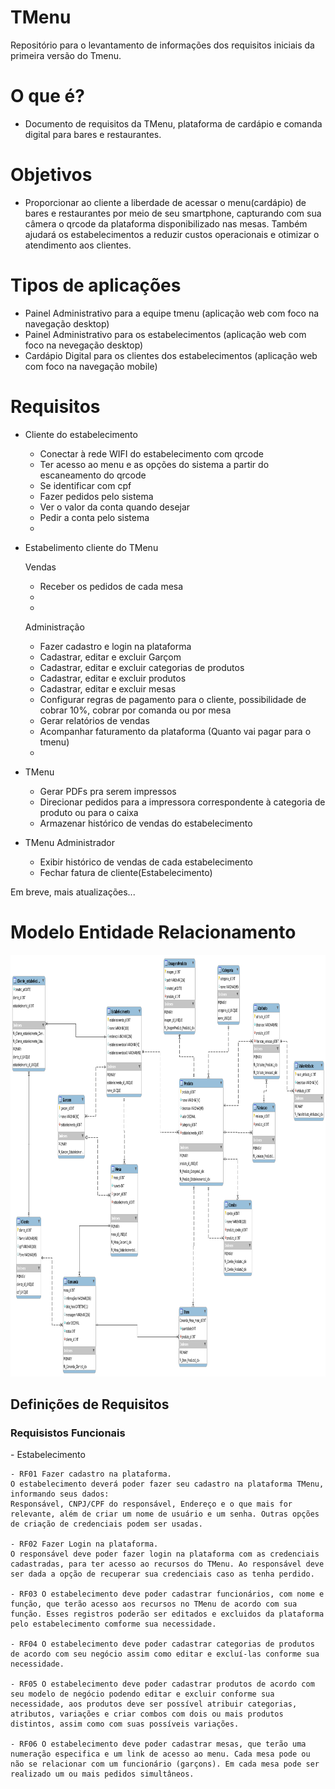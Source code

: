# TMenu
Repositório para o levantamento de informações dos requisitos iniciais da primeira versão do Tmenu.

# O que é?
 - Documento de requisitos da TMenu, plataforma de cardápio e comanda digital para bares e restaurantes.

# Objetivos
- Proporcionar ao cliente a liberdade de acessar o menu(cardápio) de bares e restaurantes por meio de seu smartphone, capturando com sua câmera o qrcode da plataforma disponibilizado nas mesas. Também ajudará os estabelecimentos a reduzir custos operacionais e otimizar o atendimento aos clientes. 

# Tipos de aplicações
- Painel Administrativo para a equipe tmenu (aplicação web com foco na navegação desktop)
- Painel Administrativo para os estabelecimentos (aplicação web com foco na nevegação desktop)
- Cardápio Digital para os clientes dos estabelecimentos (aplicação web com foco na navegação mobile)

# Requisitos
 - Cliente do estabelecimento
    - Conectar à rede WIFI do estabelecimento com qrcode
    - Ter acesso ao menu e as opções do sistema a partir do escaneamento do qrcode
    - Se identificar com cpf 
    - Fazer pedidos pelo sistema
    - Ver o valor da conta quando desejar
    - Pedir a conta pelo sistema
    - 

 - Estabelimento cliente do TMenu

    Vendas
    - Receber os pedidos de cada mesa
    - 
    - 

    Administração
    - Fazer cadastro e login na plataforma
    - Cadastrar, editar e excluir Garçom
    - Cadastrar, editar e excluir  categorias de produtos
    - Cadastrar, editar e excluir  produtos
    - Cadastrar, editar e excluir mesas
    - Configurar regras de pagamento para o cliente, possibilidade de cobrar 10%, cobrar por comanda ou por mesa
    - Gerar relatórios de vendas
    - Acompanhar faturamento da plataforma (Quanto vai pagar para o tmenu)
    - 

- TMenu
    - Gerar PDFs pra serem impressos
    - Direcionar pedidos para a impressora correspondente à categoria de produto ou para o caixa
    - Armazenar histórico de vendas do estabelecimento

- TMenu Administrador
    - Exibir histórico de vendas de cada estabelecimento
    - Fechar fatura de cliente(Estabelecimento)

Em breve, mais atualizações...



# Modelo Entidade Relacionamento

<img src="model_latest.png" alt="" width=1024 height=675>

<h2>Definições de Requisitos</h2>
<h3>Requisistos Funcionais</h3>
- Estabelecimento
    
    - RF01 Fazer cadastro na plataforma.
    O estabelecimento deverá poder fazer seu cadastro na plataforma TMenu, informando seus dados:
    Responsável, CNPJ/CPF do responsável, Endereço e o que mais for relevante, além de criar um nome de usuário e um senha. Outras opções de criação de credenciais podem ser usadas.
    
    - RF02 Fazer Login na plataforma.
    O responsável deve poder fazer login na plataforma com as credenciais cadastradas, para ter acesso ao recursos do TMenu. Ao responsável deve ser dada a opção de recuperar sua credenciais caso as tenha perdido.
    
    - RF03 O estabelecimento deve poder cadastrar funcionários, com nome e função, que terão acesso aos recursos no TMenu de acordo com sua função. Esses registros poderão ser editados e excluidos da plataforma pelo estabelecimento comforme sua necessidade.
    
    - RF04 O estabelecimento deve poder cadastrar categorias de produtos de acordo com seu negócio assim como editar e excluí-las conforme sua necessidade.
    
    - RF05 O estabelecimento deve poder cadastrar produtos de acordo com seu modelo de negócio podendo editar e excluir conforme sua necessidade, aos produtos deve ser possível atribuir categorias, atributos, variações e criar combos com dois ou mais produtos distintos, assim como com suas possíveis variações.
    
    - RF06 O estabelecimento deve poder cadastrar mesas, que terão uma numeração especifica e um link de acesso ao menu. Cada mesa pode ou não se relacionar com um funcionário (garçons). Em cada mesa pode ser realizado um ou mais pedidos simultâneos. 

